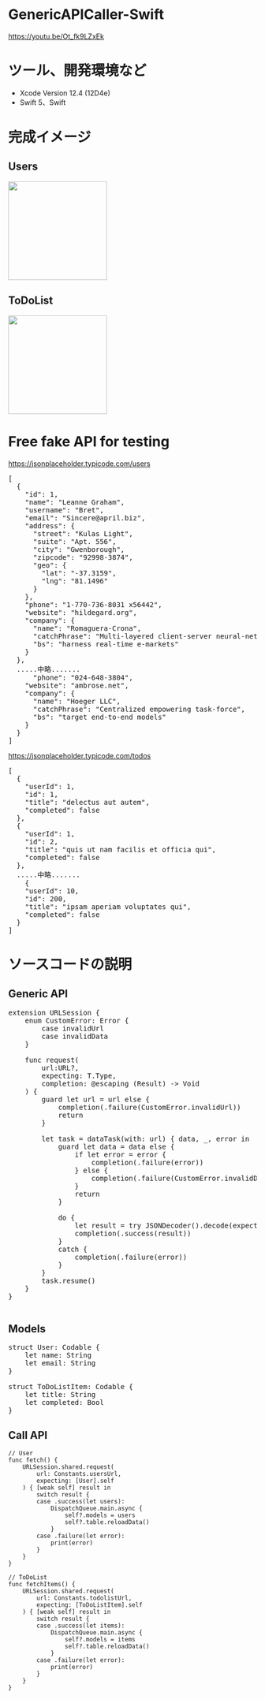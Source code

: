 # GenericAPICaller-Swift
https://youtu.be/Ot_fk9LZxEk

# ツール、開発環境など
- Xcode Version 12.4 (12D4e)
- Swift 5、Swift

# 完成イメージ
## Users
<img src="https://user-images.githubusercontent.com/47273077/125104468-5ff09880-e118-11eb-8255-fdc8aaff6b82.png" width="200">

## ToDoList
<img src="https://user-images.githubusercontent.com/47273077/125104937-e1482b00-e118-11eb-8467-2a308b779c85.png" width="200">

# Free fake API for testing 
https://jsonplaceholder.typicode.com/users
<pre>
[
  {
    "id": 1,
    "name": "Leanne Graham",
    "username": "Bret",
    "email": "Sincere@april.biz",
    "address": {
      "street": "Kulas Light",
      "suite": "Apt. 556",
      "city": "Gwenborough",
      "zipcode": "92998-3874",
      "geo": {
        "lat": "-37.3159",
        "lng": "81.1496"
      }
    },
    "phone": "1-770-736-8031 x56442",
    "website": "hildegard.org",
    "company": {
      "name": "Romaguera-Crona",
      "catchPhrase": "Multi-layered client-server neural-net",
      "bs": "harness real-time e-markets"
    }
  },
  .....中略.......
      "phone": "024-648-3804",
    "website": "ambrose.net",
    "company": {
      "name": "Hoeger LLC",
      "catchPhrase": "Centralized empowering task-force",
      "bs": "target end-to-end models"
    }
  }
]
</pre>
https://jsonplaceholder.typicode.com/todos
<pre>
[
  {
    "userId": 1,
    "id": 1,
    "title": "delectus aut autem",
    "completed": false
  },
  {
    "userId": 1,
    "id": 2,
    "title": "quis ut nam facilis et officia qui",
    "completed": false
  },
  .....中略.......
    {
    "userId": 10,
    "id": 200,
    "title": "ipsam aperiam voluptates qui",
    "completed": false
  }
]
</pre>

# ソースコードの説明
## Generic API
<pre>
extension URLSession {
    enum CustomError: Error {
        case invalidUrl
        case invalidData
    }
    
    func request<T: Codable>(
        url:URL?,
        expecting: T.Type,
        completion: @escaping (Result<T, Error>) -> Void
    ) {
        guard let url = url else {
            completion(.failure(CustomError.invalidUrl))
            return
        }
        
        let task = dataTask(with: url) { data, _, error in
            guard let data = data else {
                if let error = error {
                    completion(.failure(error))
                } else {
                    completion(.failure(CustomError.invalidData))
                }
                return
            }
            
            do {
                let result = try JSONDecoder().decode(expecting, from: data)
                completion(.success(result))
            }
            catch {
                completion(.failure(error))
            }
        }
        task.resume()
    }
}

</pre>

## Models
<pre>
struct User: Codable {
    let name: String
    let email: String
}

struct ToDoListItem: Codable {
    let title: String
    let completed: Bool
}
</pre>

## Call API
    // User
    func fetch() {
        URLSession.shared.request(
            url: Constants.usersUrl,
            expecting: [User].self
        ) { [weak self] result in
            switch result {
            case .success(let users):
                DispatchQueue.main.async {
                    self?.models = users
                    self?.table.reloadData()
                }
            case .failure(let error):
                print(error)
            }
        }
    }
    
    // ToDoList
    func fetchItems() {
        URLSession.shared.request(
            url: Constants.todolistUrl,
            expecting: [ToDoListItem].self
        ) { [weak self] result in
            switch result {
            case .success(let items):
                DispatchQueue.main.async {
                    self?.models = items
                    self?.table.reloadData()
                }
            case .failure(let error):
                print(error)
            }
        }
    }
</pre>


